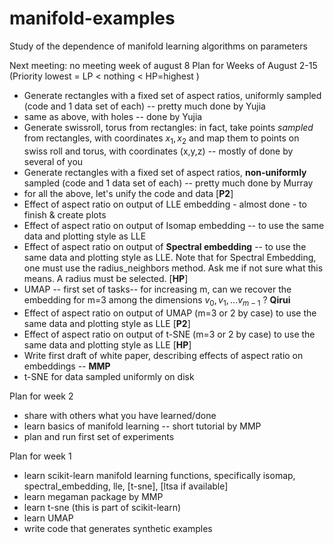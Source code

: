 # manifold-examples
Study of the dependence of  manifold learning algorithms on parameters 

Next meeting: no meeting week of august 8
Plan for Weeks of August 2-15 (Priority lowest = LP < nothing < HP=highest )
* Generate rectangles with a fixed set of aspect ratios, uniformly sampled (code and 1 data set of each) -- pretty much done by Yujia
* same as above, with holes -- done by Yujia
* Generate swissroll, torus from rectangles: in fact, take points *sampled* from rectangles, with coordinates $x_1,x_2$ and map them to points on swiss roll and torus, with coordinates (x,y,z)  -- mostly of done by several of you
* Generate rectangles with a fixed set of aspect ratios, **non-uniformly** sampled (code and 1 data set of each) -- pretty much done by Murray
* for all the above, let's unify the code and  data [**P2**]
* Effect of aspect ratio on output of LLE embedding - almost done - to finish & create plots
* Effect of aspect ratio on output of Isomap embedding -- to use the same data and plotting style as LLE 
* Effect of aspect ratio on output of **Spectral embedding** -- to use the same data and plotting style as LLE. Note that for Spectral Embedding, one must use the radius_neighbors method. Ask me if not sure what this means. A radius must be selected. [**HP**]
* UMAP -- first set of tasks-- for increasing m, can we recover the embedding for m=3 among the dimensions $v_0, v_1, ... v_{m-1}$ ? **Qirui**
* Effect of aspect ratio on output of UMAP (m=3 or 2 by case) to use the same data and plotting style as LLE [**P2**]
* Effect of aspect ratio on output of t-SNE (m=3 or 2 by case) to use the same data and plotting style as LLE [**HP**]
* Write first draft of white paper, describing effects of aspect ratio on embeddings -- **MMP**
* t-SNE for data sampled uniformly on disk 


Plan for week 2
* share with others what you have learned/done
* learn basics of manifold learning -- short tutorial by MMP
* plan and run first set of experiments 

Plan for week 1
* learn scikit-learn manifold learning functions, specifically isomap, spectral_embedding, lle, [t-sne], [ltsa if available]
* learn megaman package by MMP
* learn t-sne (this is part of scikit-learn)
* learn UMAP
* write code that generates synthetic examples

